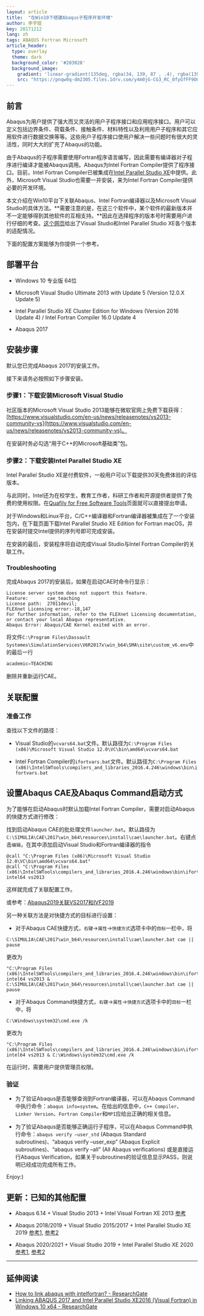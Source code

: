 ```yaml
---
layout: article
title:  "在Win10下搭建Abaqus子程序开发环境"
author: 李宇琨
key: 20171212
lang: zh
tags: ABAQUS Fortran Microsoft
article_header:
  type: overlay
  theme: dark
  background_color: '#203028'
  background_image:
    gradient: 'linear-gradient(135deg, rgba(34, 139, 87 , .4), rgba(139, 34, 139, .4))'
    src: "https://pnqw0q-dm2305.files.1drv.com/y4m0jG-CG3_RC_0fyGfFF9O0SzNsiL2XSMzQyLFdLcXXnuAAPWW7uwirx8cM_pVh09OCc4Z66Ug2TSm7QTUHtNBGJ3u89-AEVEF9anLU-f-LBWRihBjnI_Q2JI76fVEvpu2_kB72BfXeuBKPshY9gdJunSal0h6UdcIvsCh-qFHH1tb8SvFPyLBJMje_Q0xytHtlncfdP0DkjROFhRbtKnFtA?width=1687&height=809&cropmode=none"
---
```


## 前言

Abaqus为用户提供了强大而又灵活的用户子程序接口和应用程序接口。用户可以定义包括边界条件、荷载条件、接触条件、材料特性以及利用用户子程序和其它应用软件进行数据交换等等。这些用户子程序接口使用户解决一些问题时有很大的灵活性，同时大大的扩充了Abaqus的功能。

由于Abaqus的子程序需要使用Fortran程序语言编写，因此需要有编译器对子程序进行编译才能被Abaqus调用。Abaqus为Intel Fortran Compiler提供了程序接口。目前，Intel Fortran Compiler已被集成在[Intel Parallel Studio XE](https://software.intel.com/en-us/intel-parallel-studio-xe)中提供。此外，Microsoft Visual Studio也需要一并安装，来为Intel Fortran Compiler提供必要的开发环境。

本文介绍在Win10平台下关联Abaqus、Intel Fortran编译器以及Microsoft Visual Studio的具体方法。**需要注意的是，在这三个软件中，某个软件的最新版本并不一定能够得到其他软件的互相支持。**因此在选择程序的版本号时需要用户进行仔细的考查。[这个网页](https://software.intel.com/content/www/us/en/develop/articles/intel-parallel-studio-xe-compilers-required-microsoft-visual-studio.html)给出了Visual Studio和Intel Parallel Studio XE各个版本的适配情况。

下面的配置方案能够为你提供一个参考。

## 部署平台

* Windows 10 专业版 64位

* Microsoft Visual Studio Ultimate 2013 with Update 5 (Version 12.0.X Update 5)

* Intel Parallel Studio XE Cluster Edition for Windows (Version 2016 Update 4) / Intel Fortran Compiler 16.0 Update 4

* Abaqus 2017

## 安装步骤

默认您已完成Abaqus 2017的安装工作。

接下来请务必按照如下步骤安装。

### 步骤1：下载安装Microsoft  Visual Studio

社区版本的Microsoft Visual Studio 2013能够在微软官网上免费下载获得：[https://www.visualstudio.com/en-us/news/releasenotes/vs2013-community-vs](https://www.visualstudio.com/en-us/news/releasenotes/vs2013-community-vs)。

在安装时务必勾选“用于C++的Microsoft基础类”包。

### 步骤2：下载安装Intel  Parallel Studio XE

Intel Parallel Studio XE是付费软件，一般用户可以下载提供30天免费体验的评估版本。

与此同时，Intel还为在校学生，教育工作者，科研工作者和开源提供者提供了免费的使用权限。在[Quafily for Free Software Tools](https://software.intel.com/en-us/qualify-for-free-software)页面就可以直接提出申请。

对于Windows和Linux平台，C/C++编译器和Fortran编译器被集成在了一个安装包内，在下载页面下载Intel Parallel Studio XE  Edition for Fortran macOS，并在安装时提交Intel提供的序列号即可完成安装。

在安装的最后，安装程序将自动完成Visual Studio与Intel Fortran Compiler的关联工作。

### Troubleshooting

完成Abaqus 2017的安装后，如果在启动CAE时命令行显示：

```text
License server system does not support this feature.
Feature:       cae_teaching
License path:  27011devil;
FLEXnet Licensing error:-18,147
For further information, refer to the FLEXnet Licensing documentation,
or contact your local Abaqus representative.
Abaqus Error: Abaqus/CAE Kernel exited with an error.
```

将文件`C:\Program Files\Dassault Systemes\SimulationServices\V6R2017x\win_b64\SMA\site\custom_v6.env`中的最后一行

```python
academic=TEACHING
```

删除并重新运行CAE。

## 关联配置

### 准备工作

查找以下文件的路径：

* Visual Studio的`vcvars64.bat`文件。默认路径为`C:\Program Files (x86)\Microsoft Visual Studio 12.0\VC\bin\amd64\vcvars64.bat`

* Intel Fortran Compiler的`ifortvars.bat`文件。默认路径为`C:\Program Files (x86)\IntelSWTools\compilers_and_libraries_2016.4.246\windows\bin\ifortvars.bat`

## 设置Abaqus CAE及Abaqus Command启动方式

为了能够在启动Abaqus时默认加载Intel Fortran Compiler，需要对启动Abaqus的快捷方式进行修改：

找到启动Abaqus CAE的批处理文件`launcher.bat`。默认路径为`C:\SIMULIA\CAE\2017\win_b64\resources\install\cae\launcher.bat`。右键点击`编辑`，在其中添加启动Visual Studio和Fortran编译器的指令

```
@call "C:\Program Files (x86)\Microsoft Visual Studio 12.0\VC\bin\amd64\vcvars64.bat"
@call "C:\Program Files (x86)\IntelSWTools\compilers_and_libraries_2016.4.246\windows\bin\ifortvars.bat" intel64 vs2013
```

这样就完成了关联配置工作。

或参考：[Abaqus2019关联VS2017和IVF2019](http://www.kudincha.cn/156.html)

另一种关联方法是对快捷方式的目标进行设置：

* 对于Abaqus CAE快捷方式，`右键`->`属性`->`快捷方式`选项卡中的`目标`一栏中，将

```
C:\SIMULIA\CAE\2017\win_b64\resources\install\cae\launcher.bat cae || pause
```

更改为

```
"C:\Program Files (x86)\IntelSWTools\compilers_and_libraries_2016.4.246\windows\bin\ifortvars.bat" intel64 vs2013 & C:\SIMULIA\CAE\2017\win_b64\resources\install\cae\launcher.bat cae || pause
```

* 对于Abaqus Command快捷方式，`右键`->`属性`->`快捷方式`选项卡中的`目标`一栏中，将

```
C:\Windows\system32\cmd.exe /k
```

更改为

```
"C:\Program Files (x86)\IntelSWTools\compilers_and_libraries_2016.4.246\windows\bin\ifortvars.bat" intel64 vs2013 & C:\Windows\system32\cmd.exe /k
```

在运行时，需要用户提供管理员权限。

### 验证

* 为了验证Abaqus是否能够查询到Fortran编译器，可以在Abaqus Command中执行命令：`abaqus info=system`。在给出的信息中，`C++ Compiler`、`Linker Version`、`Fortran Compiler`和`MPI`应给出正确的相关信息。

* 为了验证Abaqus是否能够正确运行子程序，可以在Abaqus Command中执行命令：`abaqus verify –user_std` (Abaqus Standard subroutines)、“abaqus verify –user_exp” (Abaqus Explicit subroutines)、“abaqus verify –all” (All Abaqus verifications) 或是直接运行Abaqus Verification，如果关于subroutines的验证信息显示PASS，则说明已经成功完成所有工作。

Enjoy:)

## 更新：已知的其他配置

* Abaqus 6.14 + Visual Studio 2013 + Intel Visual Fortran XE 2013 [参考](https://blog.csdn.net/qintianhaohao/article/details/79355893)

* Abaqus 2018/2019 + Visual Studio 2015/2017 + Intel Parallel Studio XE 2019 [参考1](https://blog.csdn.net/ghfuidy/article/details/102863933), [参考2](https://blog.csdn.net/weixin_31516001/article/details/112266333)

* Abaqus 2020/2021 + Visual Studio 2019 + Intel Parallel Studio XE 2020 [参考1](https://zhuanlan.zhihu.com/p/112449922), [参考2](https://mp.weixin.qq.com/s/CVUcyytNvquq-GWBV6DgbQ)

---

## 延伸阅读

* [How to link abaqus with intelfortran? - ResearchGate](https://www.researchgate.net/post/How_to_link_abaqus_with_intelfortran)
* [Linking ABAQUS 2017 and Intel Parallel Studio XE2016 (Visual Fortran) in Windows 10 x64 - ResearchGate](https://www.researchgate.net/publication/313924098_Linking_ABAQUS_2017_and_Intel_Parallel_Studio_XE2016_Visual_Fortran_in_Windows_10_x64)
